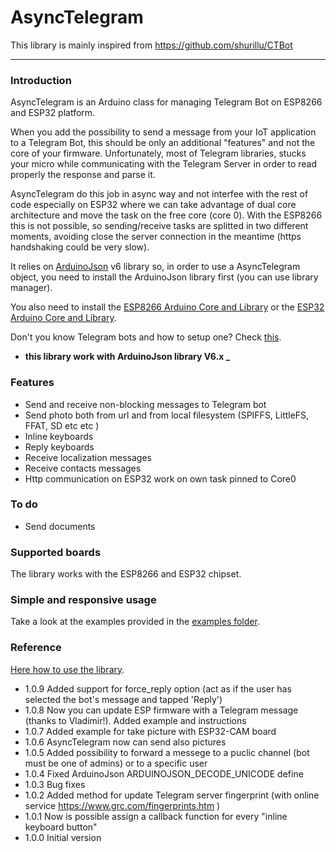 # AsyncTelegram 

This library is mainly inspired from https://github.com/shurillu/CTBot

___
### Introduction
AsyncTelegram is an Arduino class for managing Telegram Bot on ESP8266 and ESP32 platform.

When you add the possibility to send a message from your IoT application to a Telegram Bot, this should be only an additional "features" and not the core of your firmware.
Unfortunately, most of Telegram libraries, stucks your micro while communicating with the Telegram Server in order to read properly the response and parse it.

AsyncTelegram do this job in async way and not interfee with the rest of code especially on ESP32 where we can take advantage of dual core architecture and move the task on the free core (core 0). With the ESP8266 this is not possible, so sending/receive tasks are splitted in two different moments, avoiding close the server connection in the meantime (https handshaking could be very slow).

It relies on [ArduinoJson](https://github.com/bblanchon/ArduinoJson) v6 library so, in order to use a AsyncTelegram object, you need to install the ArduinoJson library first (you can use library manager).

You also need to install the [ESP8266 Arduino Core and Library](https://github.com/esp8266/Arduino) or the [ESP32 Arduino Core and Library](https://github.com/espressif/arduino-esp32).

Don't you know Telegram bots and how to setup one? Check [this](https://core.telegram.org/bots#6-botfather).

+ **this library work with ArduinoJson library V6.x _**


### Features
+ Send and receive non-blocking messages to Telegram bot
+ Send photo both from url and from local filesystem (SPIFFS, LittleFS, FFAT, SD etc etc )
+ Inline keyboards
+ Reply keyboards 
+ Receive localization messages
+ Receive contacts messages 
+ Http communication on ESP32 work on own task pinned to Core0 

### To do
+ Send documents

### Supported boards
The library works with the ESP8266 and ESP32 chipset.

### Simple and responsive usage
Take a look at the examples provided in the [examples folder](https://github.com/cotestatnt/AsyncTelegram/tree/master/examples).

### Reference
[Here how to use the library](https://github.com/cotestatnt/AsyncTelegram/blob/master/REFERENCE.md). 

+ 1.0.9   Added support for force_reply option (act as if the user has selected the bot's message and tapped 'Reply')
+ 1.0.8   Now you can update ESP firmware with a Telegram message (thanks to Vladimir!). Added example and instructions
+ 1.0.7   Added example for take picture with ESP32-CAM board
+ 1.0.6   AsyncTelegram now can send also pictures
+ 1.0.5   Added possibility to forward a messege to a puclic channel (bot must be one of admins) or to a specific user
+ 1.0.4	  Fixed ArduinoJson ARDUINOJSON_DECODE_UNICODE define
+ 1.0.3   Bug fixes
+ 1.0.2   Added method for update Telegram server fingerprint (with online service https://www.grc.com/fingerprints.htm )
+ 1.0.1   Now is possible assign a callback function for every "inline keyboard button"
+ 1.0.0   Initial version
